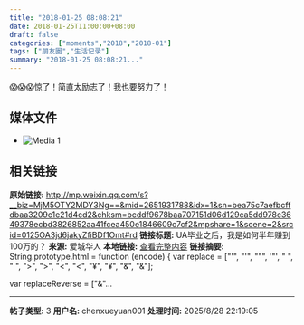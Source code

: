 ```yaml
---
title: "2018-01-25 08:08:21"
date: 2018-01-25T11:00:00+08:00
draft: false
categories: ["moments","2018","2018-01"]
tags: ["朋友圈","生活记录"]
summary: "2018-01-25 08:08:21..."
---
```


😱😱😱惊了！简直太励志了！我也要努力了！

## 媒体文件

- ![Media 1](/Moments/photos/2018-01-25/201801250808210.jpg)

## 相关链接

**原始链接:** http://mp.weixin.qq.com/s?__biz=MjM5OTY2MDY3Ng==&mid=2651931788&idx=1&sn=bea75c7aefbcffdbaa3209c1e21d4cd2&chksm=bcddf9678baa707151d06d129ca5dd978c3649378ecbd3826852aa41fcea450e1846609c7cf2&mpshare=1&scene=2&srcid=0125OA3jd6jakyZfiBDf1Omt#rd
**链接标题:** UA毕业之后，我是如何半年赚到100万的？
**来源:** 爱城华人
**本地链接:** [查看完整内容](/link_content/2018/01/2018-01-25-1/link_content/)
**链接摘要:** String.prototype.html = function (encode) {
  var replace = ["&#39;", "'", "&quot;", '"', "&nbsp;", " ", "&gt;", ">", "&lt;", "<", "&yen;", "¥", "&amp;", "&"];
 
 
 
 
 
  
  var replaceReverse = ["&"...

---

**帖子类型:** 3
**用户名:** chenxueyuan001
**处理时间:** 2025/8/28 22:19:05